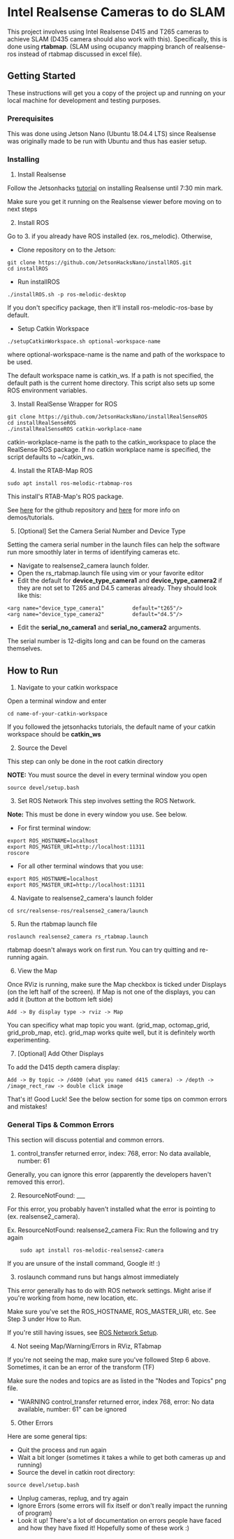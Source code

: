 # Intel Realsense Cameras to do SLAM

This project involves using Intel Realsense D415 and T265 cameras to achieve SLAM (D435 camera should also work with this). Specifically, this is done using **rtabmap**. (SLAM using ocupancy mapping branch of realsense-ros instead of rtabmap discussed in excel file).

## Getting Started

These instructions will get you a copy of the project up and running on your local machine for development and testing purposes. 

### Prerequisites

This was done using Jetson Nano (Ubuntu 18.04.4 LTS) since Realsense was originally made to be run with Ubuntu and thus has easier setup.

### Installing

1. Install Realsense

Follow the Jetsonhacks [tutorial](https://www.youtube.com/watch?v=lL3zxwN5Lnw) on installing Realsense until 7:30 min mark. 

Make sure you get it running on the Realsense viewer before moving on to next steps

2. Install ROS

Go to 3. if you already have ROS installed (ex. ros_melodic).
Otherwise,
- Clone repository on to the Jetson:
```
git clone https://github.com/JetsonHacksNano/installROS.git
cd installROS
```
- Run installROS

```
./installROS.sh -p ros-melodic-desktop
```
If you don't specificy package, then it'll install ros-melodic-ros-base by default.

- Setup Catkin Workspace

```
./setupCatkinWorkspace.sh optional-workspace-name
```
where optional-workspace-name is the name and path of the workspace to be used. 

The default workspace name is catkin_ws. If a path is not specified, the default path is the current home directory. This script also sets up some ROS environment variables.

3. Install RealSense Wrapper for ROS

```
git clone https://github.com/JetsonHacksNano/installRealSenseROS
cd installRealSenseROS
./installRealSenseROS catkin-workplace-name
```
catkin-workplace-name is the path to the catkin_workspace to place the RealSense ROS package. If no catkin workplace name is specified, the script defaults to ~/catkin_ws.

4. Install the RTAB-Map ROS
```
sudo apt install ros-melodic-rtabmap-ros
```
This install's RTAB-Map's ROS package. 

See [here](https://github.com/introlab/rtabmap_ros) for the github repository and [here](http://wiki.ros.org/rtabmap_ros) for more info on demos/tutorials.

5. [Optional] Set the Camera Serial Number and Device Type

Setting the camera serial number in the launch files can help the software run more smoothly later in terms of identifying cameras etc.
- Navigate to realsense2_camera launch folder. 
- Open the rs_rtabmap.launch file using vim or your favorite editor
- Edit the default for **device_type_camera1** and **device_type_camera2** if they are not set to T265 and D4.5 cameras already. 
They should look like this:

```
<arg name="device_type_camera1"    		default="t265"/>
<arg name="device_type_camera2"    		default="d4.5"/>
```

- Edit the **serial_no_camera1** and **serial_no_camera2** arguments. 

The serial number is 12-digits long and can be found on the cameras themselves.

## How to Run

1. Navigate to your catkin workspace

Open a terminal window and enter
```
cd name-of-your-catkin-workspace
```
If you followed the jetsonhacks tutorials, the default name of your catkin workspace should be **catkin_ws**

2. Source the Devel

This step can only be done in the root catkin directory

**NOTE:** You must source the devel in every terminal window you open
```
source devel/setup.bash
```

3. Set ROS Network
This step involves setting the ROS Network. 

**Note:** This must be done in every window you use. See below.

- For first terminal window:
```
export ROS_HOSTNAME=localhost
export ROS_MASTER_URI=http://localhost:11311
roscore
```
- For all other terminal windows that you use:
```
export ROS_HOSTNAME=localhost
export ROS_MASTER_URI=http://localhost:11311
```

4. Navigate to realsense2_camera's launch folder

```
cd src/realsense-ros/realsense2_camera/launch
```

5. Run the rtabmap launch file
```
roslaunch realsense2_camera rs_rtabmap.launch
```

rtabmap doesn't always work on first run. You can try quitting and re-running again. 

6. View the Map

Once RViz is running, make sure the Map checkbox is ticked under Displays (on the left half of the screen). If Map is not one of the displays, you can add it (button at the bottom left side)

```
Add -> By display type -> rviz -> Map
```

You can specificy what map topic you want. (grid_map, octomap_grid, grid_prob_map, etc). grid_map works quite well, but it is definitely worth experimenting.

7. [Optional] Add Other Displays

To add the D415 depth camera display:

```
Add -> By topic -> /d400 (what you named d415 camera) -> /depth -> /image_rect_raw -> double click image
```

That's it! Good Luck! See the below section for some tips on common errors and mistakes!

### General Tips & Common Errors
This section will discuss potential and common errors. 

1. control_transfer returned error, index: 768, error: No data available, number: 61

Generally, you can ignore this error (apparently the developers haven't removed this error). 

2. ResourceNotFound: ___

For this error, you probably haven't installed what the error is pointing to (ex. realsense2_camera).

Ex. ResourceNotFound: realsense2_camera
Fix: Run the following and try again

```
    sudo apt install ros-melodic-realsense2-camera
```
If you are unsure of the install command, Google it! :)

3. roslaunch command runs but hangs almost immediately

This error generally has to do with ROS network settings. Might arise if you're working from home, new location, etc.

Make sure you've set the ROS_HOSTNAME, ROS_MASTER_URI, etc. See Step 3 under How to Run. 

If you're still having issues, see [ROS Network Setup](http://wiki.ros.org/ROS/NetworkSetup).

4. Not seeing Map/Warning/Errors in RViz, RTabmap

If you're not seeing the map, make sure you've followed Step 6 above. Sometimes, it can be an error of the transform (TF) 

Make sure the nodes and topics are as listed in the "Nodes and Topics" png file.

- "WARNING control_transfer returned error, index 768, error: No data available, number: 61" can be ignored

5. Other Errors

Here are some general tips:

- Quit the process and run again
- Wait a bit longer (sometimes it takes a while to get both cameras up and running)
- Source the devel in catkin root directory:
```
source devel/setup.bash
```
- Unplug cameras, replug, and try again
- Ignore Errors (some errors will fix itself or don't really impact the running of program)
- Look it up! There's a lot of documentation on errors people have faced and how they have fixed it! Hopefully some of these work :)
